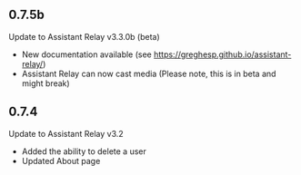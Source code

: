 ## 0.7.5b
Update to Assistant Relay v3.3.0b (beta)

- New documentation available (see https://greghesp.github.io/assistant-relay/)
- Assistant Relay can now cast media (Please note, this is in beta and might break)


## 0.7.4
Update to Assistant Relay v3.2

- Added the ability to delete a user
- Updated About page
